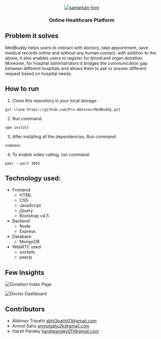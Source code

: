 <p align="center">
  <a href="https://github.com/anmolsahu2k/Medbuddy">
    <img src="https://fontmeme.com/permalink/221110/4bc6855288dbfc38cf972c5c378c6f53.png" alt="samarkan-font" border="0">
  </a>
  <h3 align="center">Online Healthcare Platform</h3>

</p>






## Problem it solves
MedBuddy helps users to interact with doctors, take appointment, save medical records online and without any human contact. with addition to the above, it also enables users to register for blood and organ donation. Moreover, for hospital administrators it bridges the communication gap between different hospitals and allows them to ask or answer different request based on hospital needs.

## How to run

1. Clone this repository in your local storage:

```
git clone https://github.com/Pro-Abhinav/MedBuddy.git
```
2. Run command: 
```
npm install
```
3. After installing all the dependencies, Run command: 
```
nodemon
```
4. To enable video calling, run command:
```
peer --port 3001
```

## Technology used:
* Frontend
    * HTML
    * CSS
    * JavaScript
    * jQuery
    * Bootstrap v4.5
* Backend
    * Node
    * Express
* Database
    * MongoDB
* WebRTC used
    * sockets
    * peerjs

## Few Insights
![Donation Index Page](/assets/images/READMEimages/organDonationIndex.png)

![Doctor Dashboard](/assets/images/READMEimages/doctorDashboard.png)
## Contributors
- Abhinav Tripathi  abhi3pathi01@gmail.com  
- Anmol Sahu  anmolsahu2k@gmail.com  
- Harsh Pandey  harshpandey011@gmail.com  
